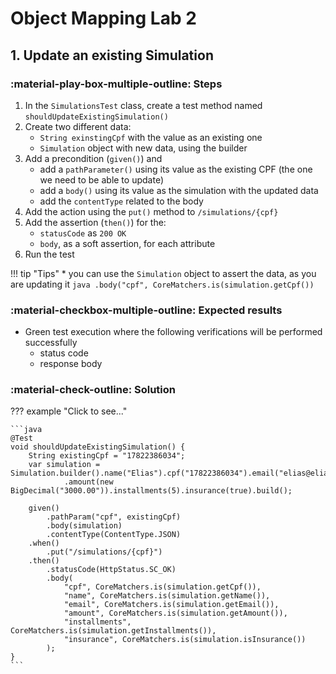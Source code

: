 # Object Mapping Lab 2

## 1. Update an existing Simulation

### :material-play-box-multiple-outline: Steps

1. In the `SimulationsTest` class, create a test method named `shouldUpdateExistingSimulation()`
2. Create two different data:
    - `String exinstingCpf` with the value as an existing one
    - `Simulation` object with new data, using the builder
3. Add a precondition (`given()`) and
    - add a `pathParameter()` using its value as the existing CPF (the one we need to be able to update)
    - add a `body()` using its value as the simulation with the updated data
    - add the `contentType` related to the body
4. Add the action using the `put()` method to `/simulations/{cpf}`
5. Add the assertion (`then()`) for the:
    - `statusCode` as `200 OK`
    - `body`, as a soft assertion, for each attribute
6. Run the test

!!! tip "Tips"
    * you can use the `Simulation` object to assert the data, as you are updating it
       ```java
       .body("cpf", CoreMatchers.is(simulation.getCpf())
       ```

### :material-checkbox-multiple-outline: Expected results

- Green test execution where the following verifications will be performed successfully
    - status code
    - response body

### :material-check-outline: Solution

??? example "Click to see..."

    ```java
    @Test
    void shouldUpdateExistingSimulation() {
        String existingCpf = "17822386034";
        var simulation = Simulation.builder().name("Elias").cpf("17822386034").email("elias@eliasnogueira.com")
                .amount(new BigDecimal("3000.00")).installments(5).insurance(true).build();

        given()
            .pathParam("cpf", existingCpf)
            .body(simulation)
            .contentType(ContentType.JSON)
        .when()
            .put("/simulations/{cpf}")
        .then()
            .statusCode(HttpStatus.SC_OK)
            .body(
                "cpf", CoreMatchers.is(simulation.getCpf()),
                "name", CoreMatchers.is(simulation.getName()),
                "email", CoreMatchers.is(simulation.getEmail()),
                "amount", CoreMatchers.is(simulation.getAmount()),
                "installments", CoreMatchers.is(simulation.getInstallments()),
                "insurance", CoreMatchers.is(simulation.isInsurance())
            );
    }
    ```